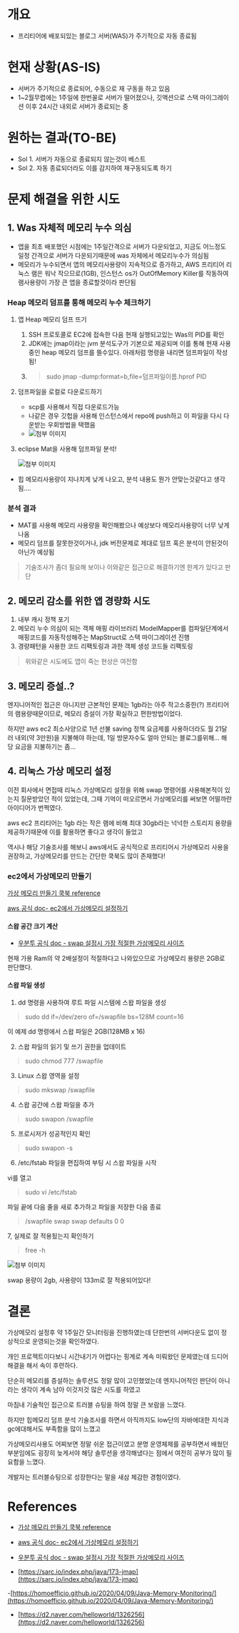 # 개요
- 프리티어에 배포되있는 블로그 서버(WAS)가 주기적으로 자동 종료됨

# 현재 상황(AS-IS)
- 서버가 주기적으로 종료되어, 수동으로 재 구동을 하고 있음
- 1~2월무렵에는 1주일에 한번꼴로 서버가 떨어졌으나, 깃액션으로 스택 마이그레이션 이후 24시간 내외로 서버가 종료되는 중

# 원하는 결과(TO-BE)
- Sol 1. 서버가 자동으로 종료되지 않는것이 베스트
- Sol 2. 자동 종료되더라도 이를 감지하여 재구동되도록 하기

# 문제 해결을 위한 시도
## 1. Was 자체적 메모리 누수 의심
- 앱을 최초 배포했던 시점에는 1주일간격으로 서버가 다운되었고, 지금도 어느정도 일정 간격으로 서버가 다운되기때문에 was 자체에서 메모리누수가 의심됨
- 메모리가 누수되면서 앱의 메모리사용량이 지속적으로 증가하고, AWS 프리티어 리눅스 램은 워낙 작으므로(1GB), 인스턴스 os가 OutOfMemory Killer를 작동하여 램사용량이 가장 큰 앱을 종료할것이라 판단됨

### Heap 메모리 덤프를 통해 메모리 누수 체크하기
1. 앱 Heap 메모리 덤프 뜨기
    1. SSH 프로토콜로 EC2에 접속한 다음 현재 실행되고있는 Was의 PID를 확인
    2. JDK에는 jmap이라는 jvm 분석도구가 기본으로 제공되며 이를 통해 현재 사용중인 heap 메모리 덤프를 뜰수있다. 아래처럼 명령을 내리면 덤프파일이 작성됨!
    3.  >  sudo jmap -dump:format=b,file=덤프파일이름.hprof PID 
    
2.  덤프파일을 로컬로 다운로드하기
      - scp를 사용해서 직접 다운로드가능
      - 나같은 경우 깃헙을 사용해 인스턴스에서 repo에 push하고 이 파일을 다시 다운받는 우회방법을 택했음
      -  ![첨부 이미지](https://jinia-img-bucket.s3.ap-northeast-2.amazonaws.com/da4bee40-2b3d-4459-8473-4e6ca410d111.png)

3. eclipse Mat을 사용해 덤프파일 분석!

    ![첨부 이미지](https://jinia-img-bucket.s3.ap-northeast-2.amazonaws.com/28c5abac-a5f8-4190-8a25-422176024016.png)

- 힙 메모리사용량이 지나치게 낮게 나오고, 분석 내용도 뭔가 안맞는것같다고 생각됨....

### 분석 결과
- MAT를 사용해 메모리 사용량을 확인해봤으나 예상보다 메모리사용량이 너무 낮게 나옴
- 메모리 덤프를 잘못한것이거나,  jdk 버전문제로 제대로 덤프 혹은 분석이 안된것이 아닌가 예상됨
> 기술조사가 좀더 필요해 보이나 이와같은 접근으로 해결하기엔 한계가 있다고 판단

## 2. 메모리 감소를 위한 앱 경량화 시도

1. 내부 캐시 정책 포기
2. 메모리 누수 의심이 되는 객체 매핑 라이브러리 ModelMapper를 컴파일단계에서 매핑코드를 자동작성해주는 MapStruct로 스택 마이그레이션 진행
3. 경량패턴을 사용한 코드 리팩토링과 과한 객체 생성 코드들 리팩토링

> 위와같은 시도에도 앱이 죽는 현상은 여전함

## 3. 메모리 증설..?

엔지니어적인 접근은 아니지만 근본적인 문제는 1gb라는 아주 작고소중한(?) 프리티어의 램용량때문이므로, 메모리 증설이 가장 확실하고 편한방법이었다.

하지만 aws ec2 최소사양으로 1년 선불 saving 정책 요금제를 사용하더라도 월 21달러 내외(약 3만원)을 지불해야 하는데, 1일 방문자수도 얼마 안되는 블로그를위해... 해당 요금을 지불하기는 좀...

## 4. 리눅스 가상 메모리 설정

이전 회사에서 면접때 리눅스 가상메모리 설정을 위해 swap 명령어를 사용해본적이 있는지 질문받았던 적이 있었는데, 그때 기억이 떠오르면서 가상메모리를 써보면 어떨까란 아이디어가 번쩍였다.

aws ec2 프리티어는 1gb 라는 작은 램에 비해 최대 30gb라는 넉넉한 스토리지 용량을 제공하기때문에 이를 활용하면 좋다고 생각이 들었고

역시나 해당 기술조사를 해보니 aws에서도 공식적으로 프리티어시 가상메모리 사용을 권장하고, 가상메모리를 만드는 간단한 쿡북도 많이 존재했다!


### ec2에서 가상메모리 만들기

[가상 메모리 만들기 쿡북 reference](https://sundries-in-myidea.tistory.com/102)

[aws 공식 doc- ec2에서 가상메모리 설정하기](https://aws.amazon.com/ko/premiumsupport/knowledge-center/ec2-memory-swap-file/)


#### 스왑 공간 크기 계산

- [우분투 공식 doc - swap 설정시 가장 적절한 가상메모리 사이즈](https://help.ubuntu.com/community/SwapFaq#How_much_swap_do_I_need.3F)

현재 가용 Ram의 약 2배설정이 적절하다고 나와있으므로 가상메모리 용량은 2GB로 판단했다.


#### 스왑 파일 생성
1.    dd 명령을 사용하여 루트 파일 시스템에 스왑 파일을 생성

> sudo dd if=/dev/zero of=/swapfile bs=128M count=16

이 예제 dd 명령에서 스왑 파일은 2GB(128MB x 16)

2.    스왑 파일의 읽기 및 쓰기 권한을 업데이트

> sudo chmod 777 /swapfile


3.    Linux 스왑 영역을 설정

> sudo mkswap /swapfile
4.    스왑 공간에 스왑 파일을 추가
> sudo swapon /swapfile
5.    프로시저가 성공적인지 확인

> sudo swapon -s
6.    /etc/fstab 파일을 편집하여 부팅 시 스왑 파일을 시작

vi를 열고
> sudo vi /etc/fstab

파일 끝에 다음 줄을 새로 추가하고 파일을 저장한 다음 종료

> /swapfile swap swap defaults 0 0

7, 실제로 잘 적용됬는지 확인하기

> free -h

![첨부 이미지](https://jinia-img-bucket.s3.ap-northeast-2.amazonaws.com/39ac14df-3371-447b-89fe-282b06459ecd.png)

swap 용량이 2gb, 사용량이 133m로 잘 적용되어있다!

# 결론

가상메모리 설정후 약 1주일간 모니터링을 진행하였는데 단한번의 서버다운도 없이 정상적으로 운영되는것을 확인하였다.

개인 프로젝트이다보니 시간내기가 어렵다는 핑계로 계속 미뤄왔던 문제였는데 드디어 해결을 해서 속이 후련하다.

단순히 메모리를 증설하는 솔루션도 정말 많이 고민했었는데 엔지니어적인 판단이 아니라는 생각이 계속 남아 이것저것 많은 시도를 하였고

마침내 기술적인 접근으로 트러블 슈팅을 하여 정말 큰 보람을 느꼈다. 

하지만 힙메모리 덤프 분석 기술조사를 하면서 아직까지도 low단의 자바에대한 지식과 gc에대해서도 부족함을 많이 느꼈고

가상메모리사용도 어찌보면 정말 쉬운 접근이였고 분명 운영체제를 공부하면서 배웠던 부분임에도 굉장히 늦게서야 해당 솔루션을 생각해냈다는 점에서 여전히 공부가 많이  필요함을 느꼈다.

개발자는 트러블슈팅으로 성장한다는 말을 새삼 체감한 경험이였다.

# References

- [가상 메모리 만들기 쿡북 reference](https://sundries-in-myidea.tistory.com/102)

- [aws 공식 doc- ec2에서 가상메모리 설정하기](https://aws.amazon.com/ko/premiumsupport/knowledge-center/ec2-memory-swap-file/)

- [우분투 공식 doc - swap 설정시 가장 적절한 가상메모리 사이즈](https://help.ubuntu.com/community/SwapFaq#How_much_swap_do_I_need.3F)

- [https://sarc.io/index.php/java/173-jmap](https://sarc.io/index.php/java/173-jmap)

-[https://homoefficio.github.io/2020/04/09/Java-Memory-Monitoring/](https://homoefficio.github.io/2020/04/09/Java-Memory-Monitoring/)

- [https://d2.naver.com/helloworld/1326256](https://d2.naver.com/helloworld/1326256)